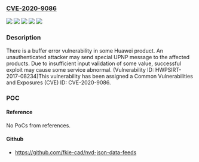 ### [CVE-2020-9086](https://cve.mitre.org/cgi-bin/cvename.cgi?name=CVE-2020-9086)
![](https://img.shields.io/static/v1?label=Product&message=HUAWEI%204G%20Router%20B612&color=blue)
![](https://img.shields.io/static/v1?label=Version&message=B612s-25dTCPU-V100R001B192D03SP00C234%20&color=brightgreen)
![](https://img.shields.io/static/v1?label=Version&message=B612s-25dTCPU-V100R001B192D03SP00C287%20&color=brightgreen)
![](https://img.shields.io/static/v1?label=Version&message=B612s-25dTCPU-V100R001B192D05SP00C00%20&color=brightgreen)
![](https://img.shields.io/static/v1?label=Vulnerability&message=CWE-124%20Buffer%20Underwrite%20('Buffer%20Underflow')&color=brightgreen)

### Description

There is a buffer error vulnerability in some Huawei product. An unauthenticated attacker may send special UPNP message to the affected products. Due to insufficient input validation of some value, successful exploit may cause some service abnormal. (Vulnerability ID: HWPSIRT-2017-08234)This vulnerability has been assigned a Common Vulnerabilities and Exposures (CVE) ID: CVE-2020-9086.

### POC

#### Reference
No PoCs from references.

#### Github
- https://github.com/fkie-cad/nvd-json-data-feeds

